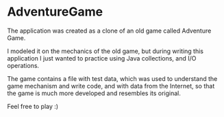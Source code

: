 # AdventureGame
The application was created as a clone of an old game called Adventure Game.

I modeled it on the mechanics of the old game, but during writing this application I just wanted to practice using Java collections, and I/O operations.

The game contains a file with test data, which was used to understand the game mechanism and write code, and with data from the Internet, so that the game is much more developed and resembles its original.

Feel free to play :)
